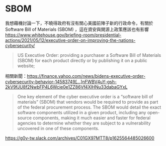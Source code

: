 # SBOM

我想藉機討論一下，不曉得政府有沒有關心美國前陣子新的行政命令，有關於 Software Bill of Materials (SBOM) ，這在資安與開源上政策應該也有影響
https://www.whitehouse.gov/briefing-room/presidential-actions/2021/05/12/executive-order-on-improving-the-nations-cybersecurity/
> US Executive Order:
 providing a purchaser a Software Bill of Materials (SBOM) for each product directly or by publishing it on a public website;

相關新聞：https://finance.yahoo.com/news/bidens-executive-order-cybersecurity-behavior-14583749[…]nFWBV4uY-gsh-2kV9fJU8f2NwbFP4L6Wcie0e1ZZ86Vf4XlHNu33dabaGYxL

> One key element of the cyber executive order is a “software bill of materials” (SBOM) that vendors would be required to provide as part of the federal procurement process. The SBOM would detail the exact software components utilized in a given product, including any open-source components, making it much easier and faster for federal agencies to determine whether they are subject to a vulnerability uncovered in one of these components.

https://g0v-tw.slack.com/archives/C01GX97MTT8/p1625564485026600